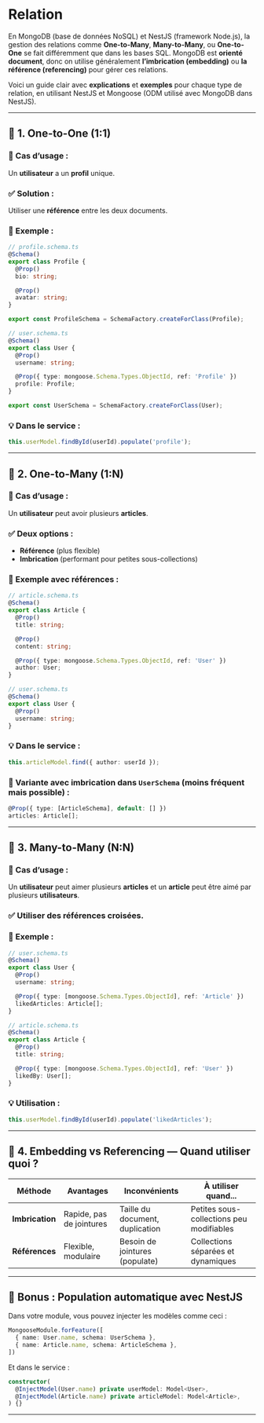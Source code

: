 # Relation

En MongoDB (base de données NoSQL) et NestJS (framework Node.js), la gestion des relations comme **One-to-Many**, **Many-to-Many**, ou **One-to-One** se fait différemment que dans les bases SQL. MongoDB est **orienté document**, donc on utilise généralement **l’imbrication (embedding)** ou **la référence (referencing)** pour gérer ces relations.

Voici un guide clair avec **explications** et **exemples** pour chaque type de relation, en utilisant NestJS et Mongoose (ODM utilisé avec MongoDB dans NestJS).

---

## 🧱 1. One-to-One (1:1)

### 🔹 Cas d’usage :
Un **utilisateur** a un **profil** unique.

### ✅ Solution :
Utiliser une **référence** entre les deux documents.

### 📄 Exemple :

```ts
// profile.schema.ts
@Schema()
export class Profile {
  @Prop()
  bio: string;

  @Prop()
  avatar: string;
}

export const ProfileSchema = SchemaFactory.createForClass(Profile);
```

```ts
// user.schema.ts
@Schema()
export class User {
  @Prop()
  username: string;

  @Prop({ type: mongoose.Schema.Types.ObjectId, ref: 'Profile' })
  profile: Profile;
}

export const UserSchema = SchemaFactory.createForClass(User);
```

### 💡 Dans le service :
```ts
this.userModel.findById(userId).populate('profile');
```

---

## 🔁 2. One-to-Many (1:N)

### 🔹 Cas d’usage :
Un **utilisateur** peut avoir plusieurs **articles**.

### ✅ Deux options :
- **Référence** (plus flexible)
- **Imbrication** (performant pour petites sous-collections)

### 📄 Exemple avec **références** :

```ts
// article.schema.ts
@Schema()
export class Article {
  @Prop()
  title: string;

  @Prop()
  content: string;

  @Prop({ type: mongoose.Schema.Types.ObjectId, ref: 'User' })
  author: User;
}
```

```ts
// user.schema.ts
@Schema()
export class User {
  @Prop()
  username: string;
}
```

### 💡 Dans le service :
```ts
this.articleModel.find({ author: userId });
```

### 📄 Variante avec **imbrication** dans `UserSchema` (moins fréquent mais possible) :
```ts
@Prop({ type: [ArticleSchema], default: [] })
articles: Article[];
```

---

## 🔄 3. Many-to-Many (N:N)

### 🔹 Cas d’usage :
Un **utilisateur** peut aimer plusieurs **articles** et un **article** peut être aimé par plusieurs **utilisateurs**.

### ✅ Utiliser des **références croisées**.

### 📄 Exemple :

```ts
// user.schema.ts
@Schema()
export class User {
  @Prop()
  username: string;

  @Prop({ type: [mongoose.Schema.Types.ObjectId], ref: 'Article' })
  likedArticles: Article[];
}
```

```ts
// article.schema.ts
@Schema()
export class Article {
  @Prop()
  title: string;

  @Prop({ type: [mongoose.Schema.Types.ObjectId], ref: 'User' })
  likedBy: User[];
}
```

### 💡 Utilisation :
```ts
this.userModel.findById(userId).populate('likedArticles');
```

---

## 🔗 4. Embedding vs Referencing — Quand utiliser quoi ?

| Méthode        | Avantages | Inconvénients | À utiliser quand... |
|----------------|-----------|----------------|----------------------|
| **Imbrication** | Rapide, pas de jointures | Taille du document, duplication | Petites sous-collections peu modifiables |
| **Références** | Flexible, modulaire | Besoin de jointures (populate) | Collections séparées et dynamiques |

---

## 📘 Bonus : Population automatique avec NestJS

Dans votre module, vous pouvez injecter les modèles comme ceci :

```ts
MongooseModule.forFeature([
  { name: User.name, schema: UserSchema },
  { name: Article.name, schema: ArticleSchema },
])
```

Et dans le service :

```ts
constructor(
  @InjectModel(User.name) private userModel: Model<User>,
  @InjectModel(Article.name) private articleModel: Model<Article>,
) {}
```

---
